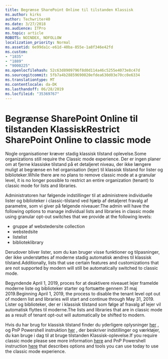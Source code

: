 ```yaml
---
title: Begrænse SharePoint Online til tilstanden Klassisk
ms.author: kirks
author: Techwriter40
ms.date: 3/27/2018
ms.audience: ITPro
ms.topic: article
ROBOTS: NOINDEX, NOFOLLOW
localization_priority: Normal
ms.assetid: 6e99da1c-e61d-40ba-855e-1a8f346e42fd
ms.custom:
- "1835"
- "1889"
- "9000225"
ms.openlocfilehash: 52c63d8909796f8d0d114a46c5255e4073e8c47d
ms.sourcegitcommit: 5fb7a4b28859690020efdea630d03e70cc0e6334
ms.translationtype: MT
ms.contentlocale: da-DK
ms.lasthandoff: 06/28/2019
ms.locfileid: "35369767"
---
```

# <a name="restrict-sharepoint-online-to-classic-mode"></a><span data-ttu-id="e6ba6-102">Begrænse SharePoint Online til tilstanden Klassisk</span><span class="sxs-lookup"><span data-stu-id="e6ba6-102">Restrict SharePoint Online to classic mode</span></span>

<span data-ttu-id="e6ba6-103">Nogle organisationer kræver stadig klassisk tilstand oplevelse.</span><span class="sxs-lookup"><span data-stu-id="e6ba6-103">Some organizations still require the Classic mode experience.</span></span> <span data-ttu-id="e6ba6-104">Der er ingen planer om at fjerne klassiske tilstand på et detaljeret niveau, der ikke længere muligt at begrænse en hel organisation (lejer) til klassisk tilstand for lister og biblioteker.</span><span class="sxs-lookup"><span data-stu-id="e6ba6-104">While there are no plans to remove classic mode at a granular level, it is no longer possible to restrict an entire organization (tenant) to classic mode for lists and libraries.</span></span>

<span data-ttu-id="e6ba6-105">Administratoren har følgende indstillinger til at administrere individuelle lister og biblioteker i classic-tilstand ved hjælp af detaljeret fravalg af parametre, som vi giver på følgende niveauer:</span><span class="sxs-lookup"><span data-stu-id="e6ba6-105">The admin will have the following options to manage individual lists and libraries in classic mode using granular opt-out switches that we provide at the following levels:</span></span>

- <span data-ttu-id="e6ba6-106">gruppe af websteder</span><span class="sxs-lookup"><span data-stu-id="e6ba6-106">site collection</span></span>
- <span data-ttu-id="e6ba6-107">websted</span><span class="sxs-lookup"><span data-stu-id="e6ba6-107">site</span></span>
- <span data-ttu-id="e6ba6-108">liste</span><span class="sxs-lookup"><span data-stu-id="e6ba6-108">list</span></span>
- <span data-ttu-id="e6ba6-109">bibliotek</span><span class="sxs-lookup"><span data-stu-id="e6ba6-109">library</span></span>

<span data-ttu-id="e6ba6-110">Derudover bliver lister, som du kan bruger visse funktioner og tilpasninger, der ikke understøttes af moderne stadig automatisk ændres til klassisk tilstand.</span><span class="sxs-lookup"><span data-stu-id="e6ba6-110">Additionally, lists that use certain features and customizations that are not supported by modern will still be automatically switched to classic mode.</span></span>

<span data-ttu-id="e6ba6-111">Begyndende April 1, 2019, proces for at deaktivere niveauet lejer framelde moderne liste og biblioteker starter og fortsætte gennem 31 maj 2019.</span><span class="sxs-lookup"><span data-stu-id="e6ba6-111">Beginning April 1, 2019, the process to disable the tenant level opt out of modern list and libraries will start and continue through May 31, 2019.</span></span>  <span data-ttu-id="e6ba6-112">Lister og biblioteker, der er i klassisk tilstand som følge af fravalg af lejer vil automatisk flyttes til moderne.</span><span class="sxs-lookup"><span data-stu-id="e6ba6-112">The lists and libraries that are in classic mode as a result of tenant opt-out will automatically be shifted to modern.</span></span>

<span data-ttu-id="e6ba6-113">Hvis du har brug for klassisk tilstand finder du yderligere oplysninger [her](https://techcommunity.microsoft.com/t5/Microsoft-SharePoint-Blog/Delivering-SharePoint-modern-experiences/ba-p/315023) , og PnP Powershell instruktion [her](https://docs.microsoft.com/sharepoint/dev/transform/modernize-userinterface-lists-and-libraries-optout) , der beskriver indstillinger og værktøjer, du kan bruge i dag til at bruge tilstanden Klassisk-oplevelse.</span><span class="sxs-lookup"><span data-stu-id="e6ba6-113">If you require classic mode please see more information [here](https://techcommunity.microsoft.com/t5/Microsoft-SharePoint-Blog/Delivering-SharePoint-modern-experiences/ba-p/315023) and PnP Powershell instruction [here](https://docs.microsoft.com/sharepoint/dev/transform/modernize-userinterface-lists-and-libraries-optout) that describes options and tools you can use today to use the classic mode experience.</span></span>
